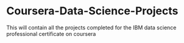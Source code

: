 # Coursera-Data-Science-Projects
This will contain all the projects completed for the IBM data science professional certificate on coursera
